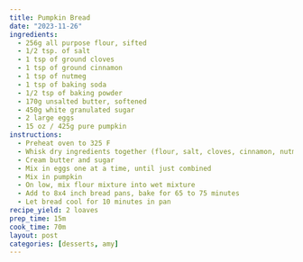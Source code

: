 ```yaml
---
title: Pumpkin Bread
date: "2023-11-26"
ingredients:
  - 256g all purpose flour, sifted
  - 1/2 tsp. of salt
  - 1 tsp of ground cloves
  - 1 tsp of ground cinnamon
  - 1 tsp of nutmeg
  - 1 tsp of baking soda
  - 1/2 tsp of baking powder
  - 170g unsalted butter, softened
  - 450g white granulated sugar
  - 2 large eggs
  - 15 oz / 425g pure pumpkin
instructions:
  - Preheat oven to 325 F
  - Whisk dry ingredients together (flour, salt, cloves, cinnamon, nutmeg, baking soda, baking powder)
  - Cream butter and sugar
  - Mix in eggs one at a time, until just combined
  - Mix in pumpkin
  - On low, mix flour mixture into wet mixture
  - Add to 8x4 inch bread pans, bake for 65 to 75 minutes
  - Let bread cool for 10 minutes in pan
recipe_yield: 2 loaves
prep_time: 15m
cook_time: 70m
layout: post
categories: [desserts, amy]
---
```

